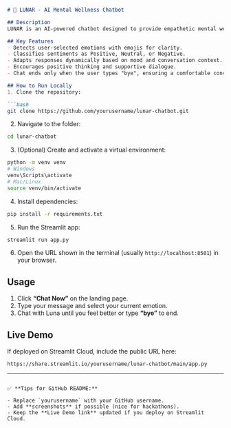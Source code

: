 ````markdown
# 🌙 LUNAR - AI Mental Wellness Chatbot

## Description
LUNAR is an AI-powered chatbot designed to provide empathetic mental wellness support for students. Users can share their feelings by selecting emotions such as Happy, Sad, Angry, Anxious, or Excited. Luna adapts her responses based on the user’s emotional state, guiding the conversation from negative or neutral moods to positive and uplifting interactions. The chatbot is context-aware, remembers recent conversation history, and responds naturally, creating a supportive and friendly chat experience.

## Key Features
- Detects user-selected emotions with emojis for clarity.
- Classifies sentiments as Positive, Neutral, or Negative.
- Adapts responses dynamically based on mood and conversation context.
- Encourages positive thinking and supportive dialogue.
- Chat ends only when the user types "bye", ensuring a comfortable conversation flow.

## How to Run Locally
1. Clone the repository:

```bash
git clone https://github.com/yourusername/lunar-chatbot.git
````

2. Navigate to the folder:

```bash
cd lunar-chatbot
```

3. (Optional) Create and activate a virtual environment:

```bash
python -m venv venv
# Windows
venv\Scripts\activate
# Mac/Linux
source venv/bin/activate
```

4. Install dependencies:

```bash
pip install -r requirements.txt
```

5. Run the Streamlit app:

```bash
streamlit run app.py
```

6. Open the URL shown in the terminal (usually `http://localhost:8501`) in your browser.

## Usage

1. Click **“Chat Now”** on the landing page.
2. Type your message and select your current emotion.
3. Chat with Luna until you feel better or type **“bye”** to end.

## Live Demo

If deployed on Streamlit Cloud, include the public URL here:

```
https://share.streamlit.io/yourusername/lunar-chatbot/main/app.py
```

---

```

✅ **Tips for GitHub README:**

- Replace `yourusername` with your GitHub username.  
- Add **screenshots** if possible (nice for hackathons).  
- Keep the **Live Demo link** updated if you deploy on Streamlit Cloud.  

